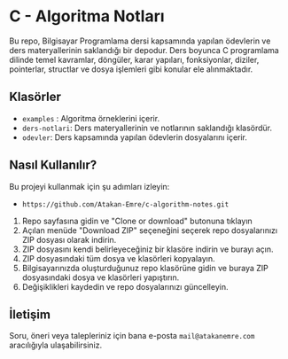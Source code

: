 # C - Algoritma Notları 

Bu repo, Bilgisayar Programlama dersi kapsamında yapılan ödevlerin ve ders materyallerinin saklandığı bir depodur. Ders boyunca C programlama dilinde temel kavramlar, döngüler, karar yapıları, fonksiyonlar, diziler, pointerlar, structlar ve dosya işlemleri gibi konular ele alınmaktadır.

## Klasörler

- `examples` : Algoritma örneklerini içerir.
- `ders-notlari`: Ders materyallerinin ve notlarının saklandığı klasördür.
- `odevler`: Ders kapsamında yapılan ödevlerin dosyalarını içerir.


## Nasıl Kullanılır?

Bu projeyi kullanmak için şu adımları izleyin:
- `https://github.com/Atakan-Emre/c-algorithm-notes.git `

1. Repo sayfasına gidin ve "Clone or download" butonuna tıklayın
2. Açılan menüde "Download ZIP" seçeneğini seçerek repo dosyalarınızı ZIP dosyası olarak indirin.
3. ZIP dosyasını kendi belirleyeceğiniz bir klasöre indirin ve burayı açın.
4. ZIP dosyasındaki tüm dosya ve klasörleri kopyalayın.
5. Bilgisayarınızda oluşturduğunuz repo klasörüne gidin ve buraya ZIP dosyasındaki dosya ve klasörleri yapıştırın.
6. Değişiklikleri kaydedin ve repo dosyalarınızı güncelleyin.


## İletişim


Soru, öneri veya talepleriniz için bana e-posta `mail@atakanemre.com` aracılığıyla ulaşabilirsiniz.

